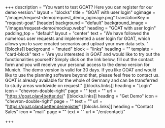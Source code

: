 +++
description = "You want to test GOAT? Here you can register for our demo version."
layout = "blocks"
title = "GOAT with user login"
ogimage = "/images/request-demo/request_demo_ogimage.png"
translationKey = "request-goat"
[header]
background = "default"
background_image = "/images/request-demo/mockup.webp"
heading = "GOAT with user login"
padding_top = "default"
layout = "center"
text = "We have followed the numerous user requests and implemented a user login for GOAT, which allows you to save created scenarios and upload your own data sets. "
[[blocks]]
background = "muted"
block = "links"
heading = ""
template = "card-block"
text = "Are you interested in GOAT and would like to try out the functionalities yourself? Simply click on the link below, fill out the contact form and you will receive your personal access to the demo version for Munich. The demo version is valid for 30 days. If you like GOAT and would like to use the planning software beyond that, please feel free to contact us. GOAT is already available for the whole of Germany and can be transferred to study areas worldwide on request."
[[blocks.links]]
heading = "Login"
icon = "chevron-double-right"
page = ""
text = ""
url = "https://goat.plan4better.de/"
[[blocks.links]]
heading = "Get Demo"
icon = "chevron-double-right"
page = ""
text = ""
url = "https://goat.plan4better.de/register"
[[blocks.links]]
heading = "Contact Sales"
icon = "mail"
page = ""
text = ""
url = "/en/contact/"

+++
